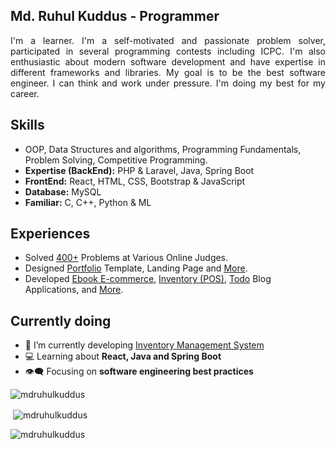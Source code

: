 <h2 align="left">Md. Ruhul Kuddus - Programmer</h2>
<p align="justify">I'm a learner. I'm a self-motivated and passionate problem solver, participated in several programming contests including ICPC. I'm also enthusiastic about modern software development and have expertise in different frameworks and libraries. My goal is to be the best software engineer. I can think and work under pressure. I'm doing my best for my career.</p>

## Skills
- OOP, Data Structures and algorithms, Programming Fundamentals, Problem Solving, Competitive Programming.
- **Expertise (BackEnd):** PHP & Laravel, Java, Spring Boot
- **FrontEnd:** React, HTML, CSS, Bootstrap & JavaScript
- **Database:** MySQL
- **Familiar:** C, C++, Python & ML

## Experiences
- Solved [400+](https://github.com/mdruhulkuddus/Code-Library) Problems at Various Online Judges.
- Designed [Portfolio](https://github.com/mdruhulkuddus/Design-Projects/tree/master/Portfolio/) Template, Landing Page and [More](https://github.com/mdruhulkuddus/Design-Projects/tree/master/).
- Developed [Ebook E-commerce](https://github.com/mdruhulkuddus/EbookShare/), [Inventory (POS)](https://github.com/mdruhulkuddus/Inventory-Management-System-POS/), [Todo](https://github.com/mdruhulkuddus/inilabtask/tree/master/TodoApp/) Blog Applications, and [More](https://github.com/mdruhulkuddus/Laravel-Projects/).

## Currently doing
- 💬 I’m currently developing [Inventory Management System](https://github.com/mdruhulkuddus/Inventory-Management-System-POS/)
- 💻 Learning about **React, Java and Spring Boot**
- 👁‍🗨 Focusing on **software engineering best practices**
<p align="left"> <img src="https://komarev.com/ghpvc/?username=mdruhulkuddus&label=Profile%20views&color=0e75b6&style=flat" alt="mdruhulkuddus" /> </p>

<p>&nbsp;<img align="center" src="https://github-readme-stats.vercel.app/api?username=mdruhulkuddus&show_icons=true&locale=en" alt="mdruhulkuddus" /></p>
<p><img align="center" src="https://github-readme-streak-stats.herokuapp.com/?user=mdruhulkuddus&" alt="mdruhulkuddus" /></p>
